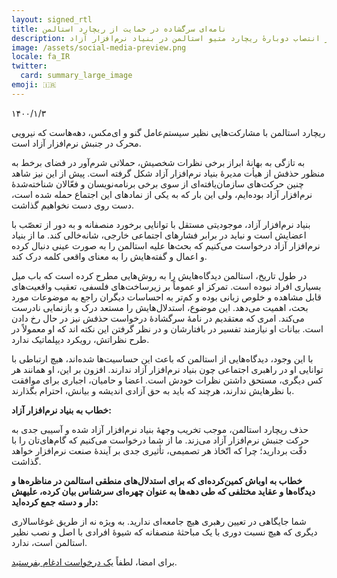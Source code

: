 ```yaml
---
layout: signed_rtl
title: نامه‌ای سرگشاده در حمایت از ریچارد استالمن
description: نامه‌ای سرگشاده در حمایت از انتصاب دوبارهٔ ریچارد متیو استالمن در بنیاد نرم‌افزار آزاد
image: /assets/social-media-preview.png
locale: fa_IR
twitter:
  card: summary_large_image
emoji: 🇮🇷
---
```


۱۴۰۰/۱/۳

ریچارد استالمن با مشارکت‌هایی نظیر سیستم‌عامل گنو و ای‌مکس، دهه‌هاست که نیرویی محرک در جنبش نرم‌افزار آزاد است.
  
به تازگی به بهانهٔ ابراز برخی نظرات شخصیش، حملاتی شرم‌آور در فضای برخط به منظور حذفش از هیأت مدیرهٔ بنیاد نرم‌افزار آزاد شکل گرفته است. پیش از این نیز شاهد چنین حرکت‌های سازمان‌یافته‌ای از سوی برخی برنامه‌نویسان و فعّالان شناخته‌شدهٔ نرم‌افزار آزاد بوده‌ایم، ولی این بار که به یکی از نمادهای این اجتماع حمله شده است، دست روی دست نخواهیم گذاشت.

بنیاد نرم‌افزار آزاد، موجودیتی مستقل با توانایی برخورد منصفانه و به دور از تعصّب با اعضایش است و نباید در برابر فشارهای اجتماعی خارجی، شانه‌خالی کند. ما از بنیاد نرم‌افزار آزاد درخواست می‌کنیم که بحث‌ها علیه استالمن را به صورت عینی دنبال کرده و اعمال و گفته‌هایش را به معنای واقعی کلمه درک کند.

در طول تاریخ، استالمن دیدگاه‌هایش را به روش‌هایی مطرح کرده است که باب میل بسیاری افراد نبوده است. تمرکز او عموماً بر زیرساخت‌های فلسفی، تعقیب واقعیت‌های قابل مشاهده و خلوص زبانی بوده و کم‌تر به احساسات دیگران راجع به موضوعات مورد بحث، اهمیت می‌دهد. این موضوع، استدلال‌هایش را مستعد درک و بازنمایی نادرست می‌کند. امری که معتقدیم در نامهٔ سرگشادهٔ درخواست حذفش نیز در حال رخ دادن است. بیانات او نیازمند تفسیر در بافتارشان و در نظر گرفتن این نکته اند که او معمولاً در طرح نظراتش، رویکرد دیپلماتیک ندارد.

با این وجود، دیدگاه‌هایی از استالمن که باعث این حساسیت‌ها شده‌اند، هیچ ارتباطی با توانایی او در راهبری اجتماعی چون بنیاد نرم‌افزار آزاد ندارند. افزون بر این، او همانند هر کس دیگری، مستحق داشتن نظرات خودش است. اعضا و حامیان، اجباری برای موافقت با نظرهایش ندارند، هرچند که باید به حق آزادی اندیشه و بیانش، احترام بگذارند.

**خطاب به بنیاد نرم‌افزار آزاد:**

حذف ریچارد استالمن، موجب تخریب وجههٔ بنیاد نرم‌افزار آزاد شده و آسیبی جدی به حرکت جنبش نرم‌افزار آزاد می‌زند. ما از شما درخواست می‌کنیم که گام‌های‌تان را با دقّت بردارید؛ چرا که اتّخاذ هر تصمیمی، تأثیری جدی بر آیندهٔ صنعت نرم‌افزار خواهد گذاشت.

**خطاب به اوباش کمین‌کرده‌ای که برای استدلال‌های منطقی استالمن در مناظره‌ها و دیدگاه‌ها و عقاید مختلفی که طی دهه‌ها به عنوان چهره‌ای سرشناس بیان کرده، علیهش دار و دسته جمع کرده‌اید:**

شما جایگاهی در تعیین رهبری هیچ جامعه‌ای ندارید. به ویژه نه از طریق غوغاسالاری دیگری که هیچ نسبت دوری با یک مباحثهٔ منصفانه که شیوهٔ افرادی با اصل و نصب نظیر استالمن است، ندارد.

برای امضا، لطفاً [یک درخواست ادغام بفرستید](https://github.com/rms-support-letter/rms-support-letter.github.io/pulls).
